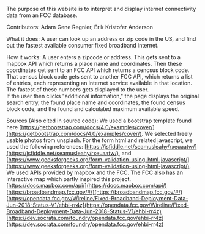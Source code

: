 The purpose of this website is to interpret and display internet connectivity data from an FCC database.

Contributors: Adam Gene Regnier, Erik Kristofer Anderson

What it does: A user can look up an address or zip code in the US, and find out the fastest available consumer fixed broadband internet.

How it works: A user enters a zipcode or address. This gets sent to a mapbox API which returns a place name and coordinates. Then these coordinates get sent to an FCC API which returns a cencsus block code. That census block code gets sent to another FCC API, which returns a list of entries, each representing an internet service available in that location. The fastest of these numbers gets displayed to the user.  
If the user then clicks "additional information," the page displays the original search entry, the found place name and coordinates, the found census block code, and the found and calculated maximum available speed.

Sources (Also cited in source code):
We used a bootstrap template found here [https://getbootstrap.com/docs/4.0/examples/cover/](https://getbootstrap.com/docs/4.0/examples/cover/).
We selected freely usable photos from unsplash.
For the form html and related javascript, we used the following references: [https://jsfiddle.net/seamusleahy/rxeuaatw/](https://jsfiddle.net/seamusleahy/rxeuaatw/), and [https://www.geeksforgeeks.org/form-validation-using-html-javascript/](https://www.geeksforgeeks.org/form-validation-using-html-javascript/).
We used APIs provided by mapbox and the FCC. The FCC also has an interactive map which partly inspired this project.
[https://docs.mapbox.com/api/](https://docs.mapbox.com/api/)  
[https://broadbandmap.fcc.gov/#/](https://broadbandmap.fcc.gov/#/)  
[https://opendata.fcc.gov/Wireline/Fixed-Broadband-Deployment-Data-Jun-2018-Status-V1/ehbi-rr4z](https://opendata.fcc.gov/Wireline/Fixed-Broadband-Deployment-Data-Jun-2018-Status-V1/ehbi-rr4z)  
[https://dev.socrata.com/foundry/opendata.fcc.gov/ehbi-rr4z](https://dev.socrata.com/foundry/opendata.fcc.gov/ehbi-rr4z)  
